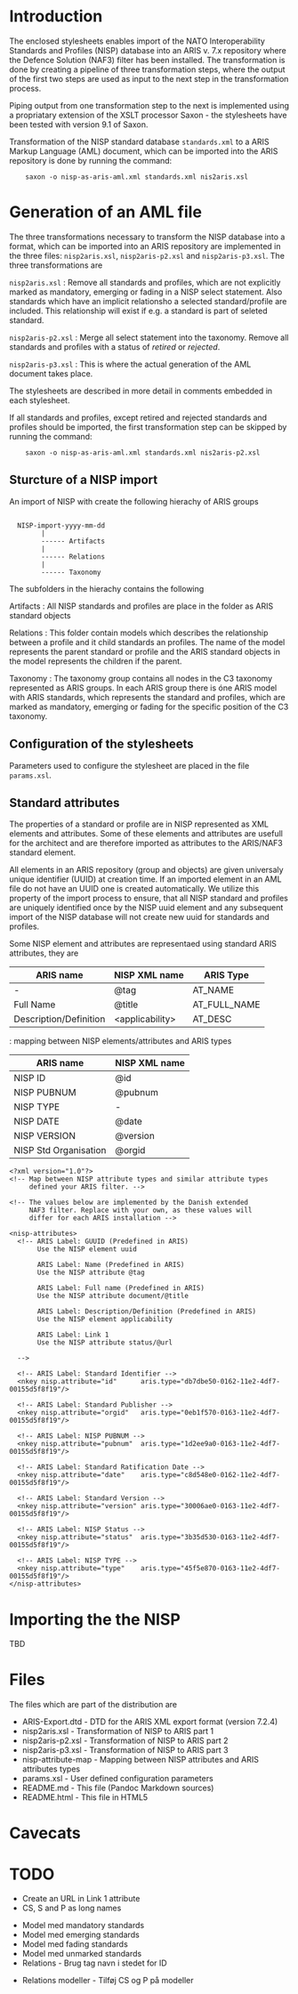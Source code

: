 <!--
% Importing NISP into an ARIS/NAF3 architecture repository
% Jens Stavnstrup \<stavnstrup@mil.dk\>
% 4. december 2013
-->

# Introduction

The enclosed stylesheets enables import of the NATO Interoperability
Standards and Profiles (NISP) database into an ARIS v. 7.x repository
where the Defence Solution (NAF3) filter has been installed. The
transformation is done by creating a pipeline of three transformation
steps, where the output of the first two steps are used as input to
the next step in the transformation process.

Piping output from one transformation step to the next is implemented
using a propriatary extension of the XSLT processor Saxon - the
stylesheets have been tested with version 9.1 of Saxon.


Transformation of the NISP standard database `standards.xml` to a ARIS
Markup Language (AML) document, which can be imported into the ARIS
repository is done by running the command:

~~~ {.Bash}
    saxon -o nisp-as-aris-aml.xml standards.xml nis2aris.xsl
~~~


# Generation of an AML file

The three transformations necessary to transform the NISP database into
a format, which can be imported into an ARIS repository are implemented
in the three files: `nisp2aris.xsl`, `nisp2aris-p2.xsl` and
`nisp2aris-p3.xsl`. The three transformations are

`nisp2aris.xsl`
:   Remove all standards and profiles, which are not
    explicitly marked as mandatory, emerging or fading in a NISP select
    statement. Also standards which have an implicit relationsho a
    selected standard/profile are included. This relationship will exist
    if e.g. a standard is part of seleted standard.

`nisp2aris-p2.xsl`
:   Merge all select statement into the taxonomy. Remove all standards and profiles with a status of *retired* or *rejected*. 

`nisp2aris-p3.xsl`
:   This is where the actual generation of the AML document takes place.


The stylesheets are described in more detail in comments embedded in each stylesheet.

If all standards and profiles, except retired and rejected standards
and profiles should be imported, the first transformation step can be
skipped by running the command:


~~~ {.Bash}
    saxon -o nisp-as-aris-aml.xml standards.xml nis2aris-p2.xsl
~~~


## Sturcture of a NISP import

An import of NISP with create the following hierachy of ARIS groups

~~~

  NISP-import-yyyy-mm-dd
        |
        ------ Artifacts
        |
        ------ Relations
        |
        ------ Taxonomy

~~~


The subfolders in the hierachy contains the following 


Artifacts
:    All NISP standards and profiles are place in the folder as ARIS standard objects 

Relations
:   This folder contain models which describes the
    relationship between a profile and it child standards an
    profiles. The name of the model represents the parent standard or
    profile and the ARIS standard objects in the model represents the
    children if the parent.


Taxonomy
:   The taxonomy group contains all nodes in the C3 taxonomy
    represented as ARIS groups. In each ARIS group there is óne ARIS
    model with ARIS standards, which represents the standard and
    profiles, which are marked as mandatory, emerging or fading for
    the specific position of the C3 taxonomy.


## Configuration of the stylesheets

Parameters used to configure the stylesheet are placed in the
file `params.xsl`.


## Standard attributes

The properties of a standard or profile are in NISP represented as XML
elements and attributes. Some of these elements and attributes are
usefull for the architect and are therefore imported as attributes to the
ARIS/NAF3 standard element.


All elements in an ARIS repository (group and objects) are given
universaly unique identifier (UUID) at creation time.  If an imported
element in an AML file do not have an UUID one is created
automatically. We utilize this property of the import process to
ensure, that all NISP standard and profiles are uniquely identified
once by the NISP uuid element and any subsequent import of the NISP
database will not create new uuid for standards and profiles.


Some NISP element and attributes are representaed using standard ARIS
attributes, they are

| ARIS name | NISP XML name | ARIS Type | 
|-----------|---------------|-----------|
| - | @tag | AT_NAME |
| Full Name | @title | AT_FULL_NAME |
| Description/Definition | \<applicability\> | AT_DESC |

: mapping between NISP elements/attributes and ARIS types 





| ARIS name | NISP XML name |
|-----------|---------------|
| NISP ID | @id |
| NISP PUBNUM | @pubnum |
| NISP TYPE | - |
| NISP DATE | @date |
| NISP VERSION | @version |
| NISP Std Organisation | @orgid |



~~~ {.xml}
<?xml version="1.0"?>
<!-- Map between NISP attribute types and similar attribute types
     defined your ARIS filter. -->

<!-- The values below are implemented by the Danish extended 
     NAF3 filter. Replace with your own, as these values will
     differ for each ARIS installation -->
 
<nisp-attributes>
  <!-- ARIS Label: GUUID (Predefined in ARIS)
       Use the NISP element uuid 

       ARIS Label: Name (Predefined in ARIS)
       Use the NISP attribute @tag

       ARIS Label: Full name (Predefined in ARIS)
       Use the NISP attribute document/@title
  
       ARIS Label: Description/Definition (Predefined in ARIS)
       Use the NISP element applicability

       ARIS Label: Link 1
       Use the NISP attribute status/@url

  -->

  <!-- ARIS Label: Standard Identifier -->
  <nkey nisp.attribute="id"      aris.type="db7dbe50-0162-11e2-4df7-00155d5f8f19"/>
  
  <!-- ARIS Label: Standard Publisher -->
  <nkey nisp.attribute="orgid"   aris.type="0eb1f570-0163-11e2-4df7-00155d5f8f19"/>

  <!-- ARIS Label: NISP PUBNUM -->
  <nkey nisp.attribute="pubnum"  aris.type="1d2ee9a0-0163-11e2-4df7-00155d5f8f19"/>

  <!-- ARIS Label: Standard Ratification Date -->
  <nkey nisp.attribute="date"    aris.type="c8d548e0-0162-11e2-4df7-00155d5f8f19"/>

  <!-- ARIS Label: Standard Version -->
  <nkey nisp.attribute="version" aris.type="30006ae0-0163-11e2-4df7-00155d5f8f19"/>

  <!-- ARIS Label: NISP Status -->
  <nkey nisp.attribute="status"  aris.type="3b35d530-0163-11e2-4df7-00155d5f8f19"/>

  <!-- ARIS Label: NISP TYPE -->
  <nkey nisp.attribute="type"    aris.type="45f5e870-0163-11e2-4df7-00155d5f8f19"/>
</nisp-attributes>
~~~



# Importing the the NISP

TBD

# Files

The files which are part of the distribution are

* ARIS-Export.dtd - DTD for the ARIS XML export format (version 7.2.4)
* nisp2aris.xsl - Transformation of NISP to ARIS part 1
* nisp2aris-p2.xsl - Transformation of NISP to ARIS part 2
* nisp2aris-p3.xsl - Transformation of NISP to ARIS part 3
* nisp-attribute-map - Mapping between NISP attributes and ARIS attributes types
* params.xsl - User defined configuration parameters
* README.md - This file (Pandoc Markdown sources)
* README.html - This file in HTML5



Cavecats
========





TODO
=====

+ Create an URL in Link 1 attribute
+ CS, S and P as long names
* Model med mandatory standards
* Model med emerging standards
* Model med fading standards
* Model med unmarked standards
* Relations - Brug tag navn i stedet for ID
+ Relations modeller - Tilføj CS og P på modeller



